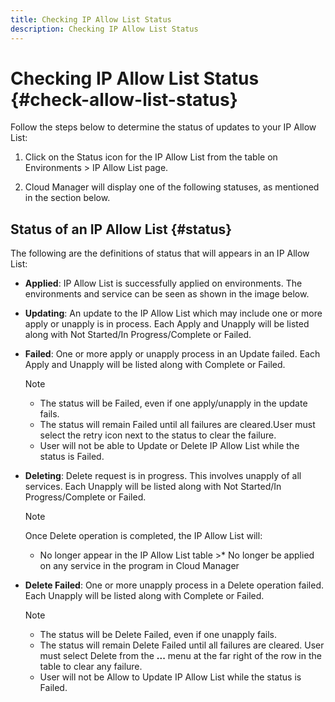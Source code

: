 ```yaml
---
title: Checking IP Allow List Status
description: Checking IP Allow List Status
---
```


# Checking IP Allow List Status {#check-allow-list-status}

Follow the steps below to determine the status of updates to your IP Allow List:

1. Click on the Status icon for the IP Allow List from the table on Environments > IP Allow List page.

1. Cloud Manager will display one of the following statuses, as mentioned in the section below.

## Status of an IP Allow List {#status}

The following are the definitions of status that will appears in an IP Allow List:

* **Applied**: IP Allow List is successfully applied on environments.  The environments and service can be seen as shown in the image below.

* **Updating**: An update to the IP Allow List which may include one or more apply or unapply is in process. Each Apply and Unapply will be  listed along with Not Started/In Progress/Complete or Failed.

* **Failed**: One or more apply or unapply process in an Update failed. Each Apply and Unapply will be  listed along with Complete or Failed.

   >[!NOTE]
   > * The status will be Failed, even if one apply/unapply in the update fails. 
   >* The status will remain Failed until all failures are cleared.User must select the retry icon next to the status to clear the failure.
   >* User will not be able to Update or Delete IP Allow List while the status is Failed.

* **Deleting**: Delete request is in progress. This involves unapply of all services. Each Unapply will be  listed along with Not Started/In Progress/Complete or Failed.

   >[!NOTE]
   >Once Delete operation is completed, the IP Allow List will:
   >* No longer appear in the IP Allow List table >* No longer be applied on any service in the program in Cloud Manager

* **Delete Failed**: One or more unapply process in a Delete operation failed. Each Unapply will be  listed along with Complete or Failed.

   >[!NOTE]
   >* The status will be Delete Failed, even if one unapply fails. 
   >* The status will remain Delete Failed until all failures are cleared. User must select Delete from the **...** menu at the far right of the row in the table to clear any failure. 
   >* User will not be Allow to Update IP Allow List while the status is Failed.

